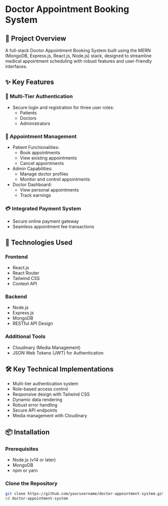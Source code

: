 # Doctor Appointment Booking System

## 🏥 Project Overview

A full-stack Doctor Appointment Booking System built using the MERN (MongoDB, Express.js, React.js, Node.js) stack, designed to streamline medical appointment scheduling with robust features and user-friendly interfaces.

## ✨ Key Features

### 🔐 Multi-Tier Authentication
- Secure login and registration for three user roles:
  - Patients
  - Doctors
  - Administrators

### 📅 Appointment Management
- Patient Functionalities:
  - Book appointments
  - View existing appointments
  - Cancel appointments
- Admin Capabilities:
  - Manage doctor profiles
  - Monitor and control appointments
- Doctor Dashboard:
  - View personal appointments
  - Track earnings

### 💳 Integrated Payment System
- Secure online payment gateway
- Seamless appointment fee transactions

## 🚀 Technologies Used

### Frontend
- React.js
- React Router
- Tailwind CSS
- Context API

### Backend
- Node.js
- Express.js
- MongoDB
- RESTful API Design

### Additional Tools
- Cloudinary (Media Management)
- JSON Web Tokens (JWT) for Authentication

## 🛠️ Key Technical Implementations

- Multi-tier authentication system
- Role-based access control
- Responsive design with Tailwind CSS
- Dynamic data rendering
- Robust error handling
- Secure API endpoints
- Media management with Cloudinary

## 📦 Installation

### Prerequisites
- Node.js (v14 or later)
- MongoDB
- npm or yarn

### Clone the Repository
```bash
git clone https://github.com/yourusername/doctor-appointment-system.git
cd doctor-appointment-system
